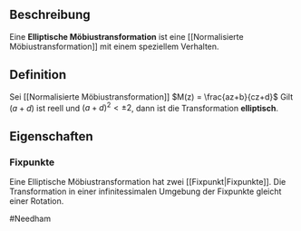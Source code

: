 ## Beschreibung
Eine **Elliptische Möbiustransformation** ist eine [[Normalisierte Möbiustransformation]] mit einem speziellem Verhalten.

## Definition
Sei [[Normalisierte Möbiustransformation]] $M(z) = \frac{az+b}{cz+d}$ 
Gilt $(a+d)$ ist reell und $(a+d)^2 < \pm 2$, dann ist die Transformation **elliptisch**.

## Eigenschaften
### Fixpunkte
Eine Elliptische Möbiustransformation hat zwei [[Fixpunkt|Fixpunkte]].
Die Transformation in einer infinitessimalen Umgebung der Fixpunkte gleicht einer Rotation.

#Needham 